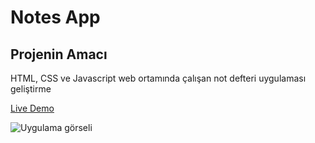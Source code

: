 # Notes App
## Projenin Amacı

HTML, CSS ve Javascript web ortamında çalışan not defteri uygulaması geliştirme

[Live Demo](https://mustafadurmaz.github.io/projects/javascript/notes_app/)

![Uygulama görseli](https://mustafadurmaz.github.io/projects/javascript/notes_app/screen.JPG)
